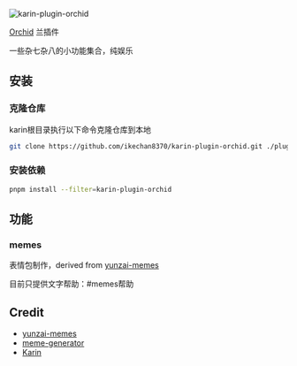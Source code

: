 ![karin-plugin-orchid](https://socialify.git.ci/ikechan8370/karin-plugin-orchid/image?description=1&descriptionEditable=%E9%80%82%E7%94%A8%E4%BA%8EKarin%E6%9C%BA%E5%99%A8%E4%BA%BA%E7%9A%84%E5%85%B0%E6%8F%92%E4%BB%B6%EF%BC%8C%E6%8F%90%E4%BE%9Bmemes%E7%AD%89%E5%A8%B1%E4%B9%90%E5%8A%9F%E8%83%BD%0AOrchid%20plugin%20for%20Karin%20bot%2C%20entertainments%20like%20memes%20are%20provided&font=Jost&forks=1&issues=1&language=1&logo=https%3A%2F%2Fpic.ikechan8370.com%2Fimages%2F2024%2F06%2F18%2F_bc53d366-91c2-4801-a1ee-a5e9107c1fed.png&name=1&owner=1&pattern=Diagonal%20Stripes&pulls=1&stargazers=1&theme=Light)

[Orchid](https://github.com/ikechan8370/karin-plugin-orchid) 兰插件

一些杂七杂八的小功能集合，纯娱乐

## 安装
### 克隆仓库

karin根目录执行以下命令克隆仓库到本地

```bash
git clone https://github.com/ikechan8370/karin-plugin-orchid.git ./plugins/karin-plugin-orchid
```

### 安装依赖

```bash
pnpm install --filter=karin-plugin-orchid
```

## 功能

### memes
表情包制作，derived from [yunzai-memes](https://github.com/ikechan8370/yunzai-meme)

目前只提供文字帮助：#memes帮助

## Credit
* [yunzai-memes](https://github.com/ikechan8370/yunzai-meme)
* [meme-generator](https://github.com/MeetWq/meme-generator)
* [Karin](https://karinjs.github.io/Karin/)
